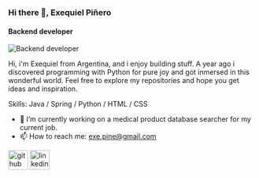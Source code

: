 ### Hi there 👋, Exequiel Piñero
#### Backend developer
![Backend developer](https://i.imgur.com/U3ZHGGO.png)

Hi, i'm Exequiel from Argentina, and i enjoy building stuff. 
A year ago i discovered programming with Python for pure joy and got inmersed in this wonderful world.  Feel free to explore my repositories and hope you get ideas and inspiration.

Skills: Java / Spring / Python / HTML / CSS

- 🔭 I’m currently working on a medical product database searcher for my current job. 
- 📫 How to reach me: exe.pine@gmail.com 


[<img src='https://cdn.jsdelivr.net/npm/simple-icons@3.0.1/icons/github.svg' alt='github' height='40'>](https://github.com/akhlexe)  [<img src='https://cdn.jsdelivr.net/npm/simple-icons@3.0.1/icons/linkedin.svg' alt='linkedin' height='40'>](https://www.linkedin.com/in/https://www.linkedin.com/in/exequiel-adri%C3%A1n-pi%C3%B1ero-77974913b//)  


